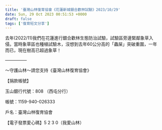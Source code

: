 ```yaml
---
title: '臺灣山林復育協會《花蓮新城銀合歡林試驗》2023/10/29'
date: Sun, 29 Oct 2023 00:51:53 +0000
draft: false
tags: ['復育短文分享']
---
```


去年(2022/11)我們在花蓮進行銀合歡林生態防治試驗，試驗區旁邊緊鄰象草入侵。當時象草區也種植試驗木，沒想到去年60公分高的「蟲屎」突破重圍，一年而已，現在樹高已超過象草！

—————

～守護山林～請您支持《臺灣山林復育協會》

【捐款帳號】

玉山銀行代號：808 （西屯分行）

帳號：1159-940-026333

戶名：臺灣山林復育協會

【電子發票愛心碼】5 2 3 0（我愛山林）